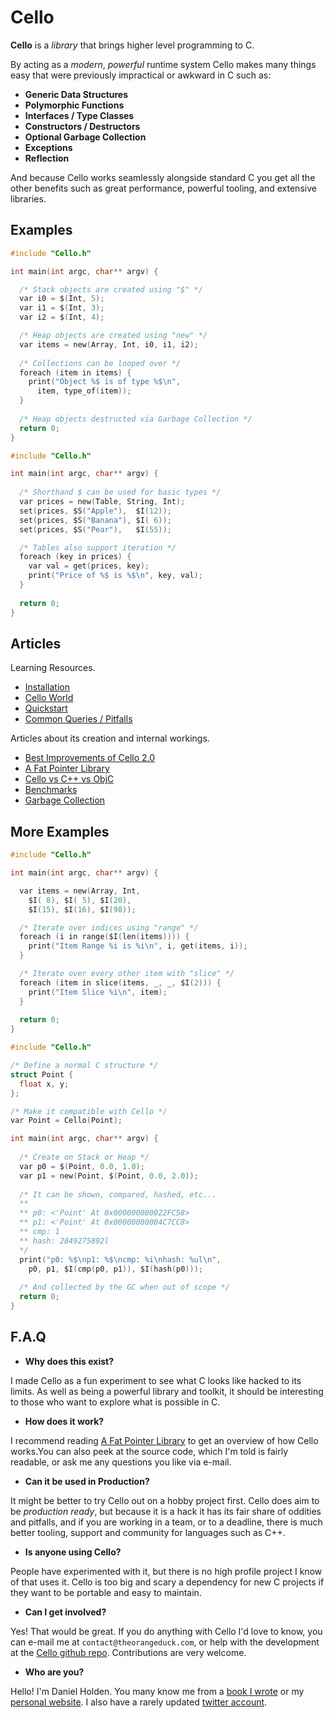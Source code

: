 Cello
=====

__Cello__ is a _library_ that brings higher level programming to C.

By acting as a _modern_, _powerful_ runtime system Cello makes many things easy 
that were previously impractical or awkward in C such as:

* __Generic Data Structures__
* __Polymorphic Functions__
* __Interfaces / Type Classes__
* __Constructors / Destructors__
* __Optional Garbage Collection__
* __Exceptions__
* __Reflection__

And because Cello works seamlessly alongside standard C you get all the other 
benefits such as great performance, powerful tooling, and extensive 
libraries.

Examples
--------

```c
#include "Cello.h"

int main(int argc, char** argv) {

  /* Stack objects are created using "$" */
  var i0 = $(Int, 5);
  var i1 = $(Int, 3);
  var i2 = $(Int, 4);

  /* Heap objects are created using "new" */
  var items = new(Array, Int, i0, i1, i2);
  
  /* Collections can be looped over */
  foreach (item in items) {
    print("Object %$ is of type %$\n",
      item, type_of(item));
  }
  
  /* Heap objects destructed via Garbage Collection */
  return 0;
}
```

```c
#include "Cello.h"

int main(int argc, char** argv) {
  
  /* Shorthand $ can be used for basic types */
  var prices = new(Table, String, Int);
  set(prices, $S("Apple"),  $I(12)); 
  set(prices, $S("Banana"), $I( 6)); 
  set(prices, $S("Pear"),   $I(55)); 

  /* Tables also support iteration */
  foreach (key in prices) {
    var val = get(prices, key);
    print("Price of %$ is %$\n", key, val);
  }
  
  return 0;
}
```

Articles
--------

Learning Resources.

* [Installation](http://libcello.org/learn/installation)
* [Cello World](http://libcello.org/learn/cello-world)
* [Quickstart](http://libcello.org/learn/quickstart)
* [Common Queries / Pitfalls](http://libcello.org/learn/queries-and-pitfalls)

Articles about its creation and internal workings.

* [Best Improvements of Cello 2.0](http://libcello.org/learn/best-improvements-of-cello-2.0)
* [A Fat Pointer Library](http://libcello.org/learn/a-fat-pointer-library)
* [Cello vs C++ vs ObjC](http://libcello.org/learn/cello-vs-cpp-vs-objc)
* [Benchmarks](http://libcello.org/learn/benchmarks)
* [Garbage Collection](http://libcello.org/learn/garbage-collection)


More Examples
-------------

```c
#include "Cello.h"

int main(int argc, char** argv) {

  var items = new(Array, Int, 
    $I( 8), $I( 5), $I(20), 
    $I(15), $I(16), $I(98));

  /* Iterate over indices using "range" */
  foreach (i in range($I(len(items)))) {
    print("Item Range %i is %i\n", i, get(items, i));
  }

  /* Iterate over every other item with "slice" */ 
  foreach (item in slice(items, _, _, $I(2))) {
    print("Item Slice %i\n", item);
  }
  
  return 0;
}
```
    
```c
#include "Cello.h"

/* Define a normal C structure */
struct Point {
  float x, y;
};

/* Make it compatible with Cello */
var Point = Cello(Point);

int main(int argc, char** argv) {
  
  /* Create on Stack or Heap */
  var p0 = $(Point, 0.0, 1.0);
  var p1 = new(Point, $(Point, 0.0, 2.0));
  
  /* It can be shown, compared, hashed, etc...
  **
  ** p0: <'Point' At 0x000000000022FC58>
  ** p1: <'Point' At 0x00000000004C7CC8>
  ** cmp: 1
  ** hash: 2849275892l
  */ 
  print("p0: %$\np1: %$\ncmp: %i\nhash: %ul\n",
    p0, p1, $I(cmp(p0, p1)), $I(hash(p0)));
  
  /* And collected by the GC when out of scope */
  return 0;
}
```

F.A.Q
-----

* __Why does this exist?__

I made Cello as a fun experiment to see what C looks like hacked to its limits. 
As well as being a powerful library and toolkit, it should be interesting to 
those who want to explore what is possible in C.

* __How does it work?__

I recommend reading 
[A Fat Pointer Library](http://libcello.org/learn/fatpointer) to get an 
overview of how Cello works.You can also peek at the source code, which I'm 
told is fairly readable, or ask me any questions you like via e-mail.

* __Can it be used in Production?__

It might be better to try Cello out on a hobby project first. Cello does aim to 
be _production ready_, but because it is a hack it has its fair share of 
oddities and pitfalls, and if you are working in a team, or to a deadline, 
there is much better tooling, support and community for languages such as C++.

* __Is anyone using Cello?__

People have experimented with it, but there is no high profile project I know 
of that uses it. Cello is too big and scary a dependency for new C projects if 
they want to be portable and easy to maintain.

* __Can I get involved?__

Yes! That would be great. If you do anything with Cello I'd love to know, you 
can e-mail me at `contact@theorangeduck.com`, or help with the development at 
the [Cello github repo](https://github.com/orangeduck/libCello). Contributions 
are very welcome.

* __Who are you?__

Hello! I'm Daniel Holden. You many know me from a 
[book I wrote](http://www.buildyourownlisp.com/) or my 
[personal website](http://theorangeduck.com/). I also have a rarely updated 
[twitter account](https://twitter.com/anorangeduck).
